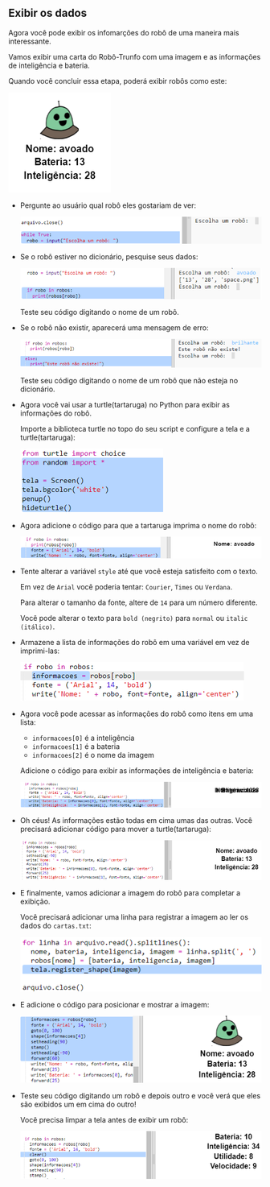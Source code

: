 ## Exibir os dados

Agora você pode exibir os infomarções do robô de uma maneira mais interessante.

Vamos exibir uma carta do Robô-Trunfo com uma imagem e as informações de inteligência e bateria.

Quando você concluir essa etapa, poderá exibir robôs como este:

![screenshot](images/robotrumps-example.png)

+ Pergunte ao usuário qual robô eles gostariam de ver:
    
    ![screenshot](images/robotrumps-choose.png)

+ Se o robô estiver no dicionário, pesquise seus dados:
    
    ![screenshot](images/robotrumps-if.png)
    
    Teste seu código digitando o nome de um robô.

+ Se o robô não existir, aparecerá uma mensagem de erro:
    
    ![screenshot](images/robotrumps-else.png)
    
    Teste seu código digitando o nome de um robô que não esteja no dicionário.

+ Agora você vai usar a turtle(tartaruga) no Python para exibir as informações do robô.
    
    Importe a biblioteca turtle no topo do seu script e configure a tela e a turtle(tartaruga):
    
    ![screenshot](images/robotrumps-turtle.png)

+ Agora adicione o código para que a tartaruga imprima o nome do robô:
    
    ![screenshot](images/robotrumps-name.png)

+ Tente alterar a variável `style` até que você esteja satisfeito com o texto.

    Em vez de `Arial` você poderia tentar: `Courier`, `Times` ou `Verdana`.
    
    Para alterar o tamanho da fonte, altere de `14` para um número diferente.
    
    Você pode alterar o texto para `bold (negrito)` para `normal` ou `italic (itálico)`.

+ Armazene a lista de informações do robô em uma variável em vez de imprimi-las:
    
    ![screenshot](images/robotrumps-stats.png)

+ Agora você pode acessar as informações do robô como itens em uma lista:
    
    + `informacoes[0]` é a inteligência
    + `informacoes[1]` é a bateria
    + `informacoes[2]` é o nome da imagem
    
    Adicione o código para exibir as informações de inteligência e bateria:
    
    ![screenshot](images/robotrumps-stats-2.png)

+ Oh céus! As informações estão todas em cima umas das outras. Você precisará adicionar código para mover a turtle(tartaruga):
    
    ![screenshot](images/robotrumps-stats-3.png)

+ E finalmente, vamos adicionar a imagem do robô para completar a exibição.
    
    Você precisará adicionar uma linha para registrar a imagem ao ler os dados do `cartas.txt`:
    
    ![screenshot](images/robotrumps-register.png)

+ E adicione o código para posicionar e mostrar a imagem:
    
    ![screenshot](images/robotrumps-image.png)

+ Teste seu código digitando um robô e depois outro e você verá que eles são exibidos um em cima do outro!
    
    Você precisa limpar a tela antes de exibir um robô:
    
    ![screenshot](images/robotrumps-clear.png)